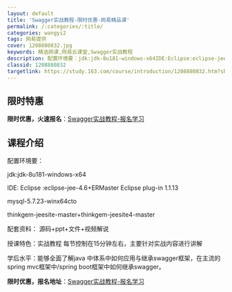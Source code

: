 ```yaml
---
layout: default
title: 'Swagger实战教程-限时优惠-网易精品课'
permalink: /:categories/:title/
categories: wangyi2
tags: 网易提供
cover: 1208880832.jpg
keywords: 精选网课,网易云课堂,Swagger实战教程
description: 配置环境要：jdk:jdk-8u181-windows-x64IDE:Eclipse:eclipse-jee-4.6+E
classid: 1208880832
targetlink: https://study.163.com/course/introduction/1208880832.htm?share=1&shareId=1025206652&utm_campaign=share&utm_medium=iphoneShare&utm_source=&utm_u=1025206652
---
```


## 限时特惠

**限时优惠，火速报名**：[Swagger实战教程-报名学习](https://study.163.com/course/introduction/1208880832.htm?share=1&shareId=1025206652&utm_campaign=share&utm_medium=iphoneShare&utm_source=&utm_u=1025206652)

## 课程介绍

配置环境要：



jdk:jdk-8u181-windows-x64 



IDE: Eclipse :eclipse-jee-4.6+ERMaster Eclipse plug-in 1.1.13 



mysql-5.7.23-winx64cto



thinkgem-jeesite-master+thinkgem-jeesite4-master



配套资料： 源码+ppt+文件+视频解说



授课特色：实战教程 每节控制在15分钟左右，主要针对实战内容进行讲解



学后水平：能够全面了解java 中体系中如何应用与继承swagger框架，在主流的spring mvc框架中/spring boot框架中如何继承swagger。

**限时优惠，报名地址**：[Swagger实战教程-报名学习](https://study.163.com/course/introduction/1208880832.htm?share=1&shareId=1025206652&utm_campaign=share&utm_medium=iphoneShare&utm_source=&utm_u=1025206652)

